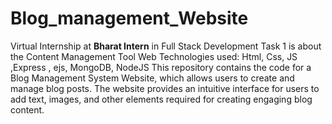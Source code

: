 ﻿# Blog_management_Website
Virtual Internship at **Bharat Intern** in Full Stack Development
Task 1 is about the Content Management Tool
Web Technologies used: Html, Css, JS ,Express , ejs, MongoDB, NodeJS
This repository contains the code for a Blog Management System Website, which allows users to create and manage blog posts. The website provides an intuitive interface for users to add text, images, and other elements required for creating engaging blog content.
